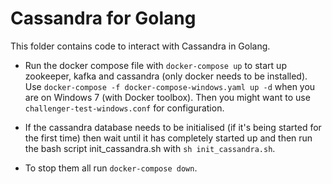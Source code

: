 Cassandra for Golang
===

This folder contains code to interact with Cassandra in Golang.

- Run the docker compose file with `docker-compose up` to start up zookeeper,
kafka and cassandra (only docker needs to be installed).
Use `docker-compose -f docker-compose-windows.yaml up -d` when you are on Windows 7 (with Docker toolbox).
Then you might want to use `challenger-test-windows.conf` for configuration.

- If the cassandra database needs to be initialised (if it's being started for the first time)
then wait until it has completely started up and then run the bash script init_cassandra.sh
with `sh init_cassandra.sh`.

- To stop them all run `docker-compose down`.
